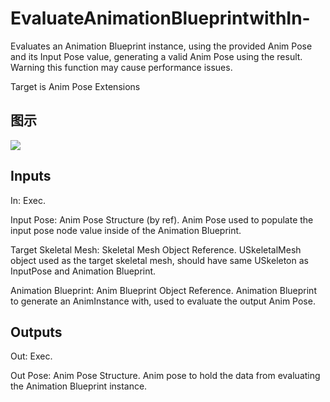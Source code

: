 # EvaluateAnimationBlueprintwithIn-

Evaluates an Animation Blueprint instance, using the provided Anim Pose and its Input Pose value, generating a valid Anim Pose using the result. Warning this function may cause performance issues.

Target is Anim Pose Extensions

## 图示

![]($-20221218-17502775.png)

## Inputs

In: Exec.

Input Pose: Anim Pose Structure (by ref). Anim Pose used to populate the input pose node value inside of the Animation Blueprint.

Target Skeletal Mesh: Skeletal Mesh Object Reference. USkeletalMesh object used as the target skeletal mesh, should have same USkeleton as InputPose and Animation Blueprint.

Animation Blueprint: Anim Blueprint Object Reference. Animation Blueprint to generate an AnimInstance with, used to evaluate the output Anim Pose.  

## Outputs

Out: Exec.

Out Pose: Anim Pose Structure. Anim pose to hold the data from evaluating the Animation Blueprint instance.

